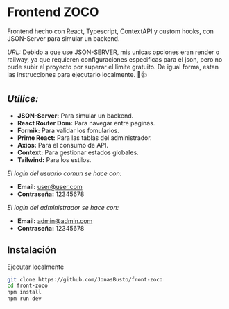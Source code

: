 # Frontend ZOCO

Frontend hecho con React, Typescript, ContextAPI y custom hooks, con JSON-Server para simular un backend.

_URL:_ Debido a que use JSON-SERVER, mis unicas opciones eran render o railway, ya que requieren configuraciones especificas para el json, pero no pude subir el proyecto por superar el limite gratuito. De igual forma, estan las instrucciones para ejecutarlo localmente. 🙂👍

## _Utilice:_

- **JSON-Server:** Para simular un backend.
- **React Router Dom:** Para navegar entre paginas.
- **Formik:** Para validar los fomularios.
- **Prime React:** Para las tablas del administrador.
- **Axios:** Para el consumo de API.
- **Context:** Para gestionar estados globales.
- **Tailwind:** Para los estilos.

_El login del usuario comun se hace con:_

- **Email:** user@user.com
- **Contraseña:** 12345678

_El login del administrador se hace con:_

- **Email:** admin@admin.com
- **Contraseña:** 12345678

## Instalación

Ejecutar localmente

```sh
git clone https://github.com/JonasBusto/front-zoco
cd front-zoco
npm install
npm run dev
```
